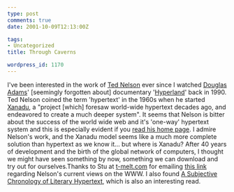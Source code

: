 ```yaml
---
type: post
comments: true
date: 2001-10-09T12:13:00Z

tags:
- Uncategorized
title: Through Caverns

wordpress_id: 1170
---
```


I've been interested in the work of [Ted Nelson](http://www.sfc.keio.ac.jp/~ted/) ever since I watched [Douglas Adams](http://www.douglasadams.com/)' [seemingly forgotten about] documentary '[Hyperland](http://www.douglasadams.com/creations/hype.html)' back in 1990. Ted Nelson coined the term 'hypertext' in the 1960s when he started [Xanadu](http://www.xanadu.com/), a "project [which] foresaw world-wide hypertext decades ago, and endeavored to create a much deeper system". It seems that Nelson is bitter about the success of the world wide web and it's 'one-way' hypertext system and this is especially evident if you [read his home page](http://ted.hyperland.com/notherview/). I admire Nelson's work, and the Xanadu model seems like a much more complete solution than hypertext as we know it… but where is Xanadu? After 40 years of development and the birth of the global network of computers, I thought we might have seen something by now, something we can download and try out for ourselves.Thanks to Stu at [t-melt.com](http://www.t-melt.com/) for emailing [this link](http://news.bbc.co.uk/hi/english/sci/tech/newsid_1581000/1581891.stm) regarding Nelson's current views on the WWW. I also found [A Subjective Chronology of Literary Hypertext](http://raven.ubalt.edu/staff/moulthrop/chrono.html), which is also an interesting read.
